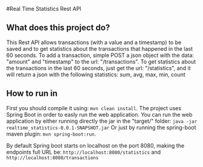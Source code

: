 #Real Time Statistics Rest API

## What does this project do?
This Rest API allows transactions (with a value and a timestamp) to be saved and to get statistics about the transactions that happened in the last 60 seconds.
To add a transaction, simple POST a json object with the data: "amount" and "timestamp" to the url: "/transactions".
To get statistics about the transactions in the last 60 seconds, just get the url: "/statistics", and it will return a json with the following statistics:
sum, avg, max, min, count



## How to run in
First you should compile it using: `mvn clean install`.
The project uses Spring Boot in order to easly run the web application.
You can run the web application by either running directly the jar in the "target/" folder: `java -jar realtime_statistics-0.0.1-SNAPSHOT.jar` 
Or just by running the spring-boot maven plugin: `mvn spring-boot:run`.

By default Spring boot starts on localhost on the port 8080, making the endpoints full URL be:
`http://localhost:8080/statistics` and `http://localhost:8080/transactions`
